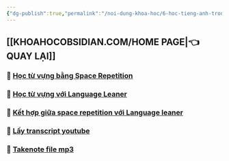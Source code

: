 ```yaml
---
{"dg-publish":true,"permalink":"/noi-dung-khoa-hoc/6-hoc-tieng-anh-trong-obsidian/","dgPassFrontmatter":true,"noteIcon":"1"}
---
```



## [[KHOAHOCOBSIDIAN.COM/HOME PAGE\|👈 QUAY LẠI]]

### 💎 [Học từ vựng bằng Space Repetition](https://www.facebook.com/groups/219067851029823/posts/234525699484038/)

### 💎 [Học từ vựng với Language Leaner](https://www.facebook.com/groups/219067851029823/posts/232159736387301)
 
### 💎 [Kết hợp giữa space repetition với Language leaner](https://www.facebook.com/groups/219067851029823/posts/234529566150318/)

### 💎 [Lấy transcript youtube](https://www.facebook.com/groups/219067851029823/posts/232158386387436/)

### 💎 [Takenote file mp3](https://www.facebook.com/groups/219067851029823/posts/233408126262462/)